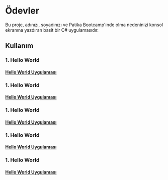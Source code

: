 # Ödevler
Bu proje, adınızı, soyadınızı ve Patika Bootcamp'inde olma nedeninizi konsol ekranına yazdıran basit bir C# uygulamasıdır.
## Kullanım
### 1. Hello World
   #### [Hello World Uygulaması](https://choosealicense.com/licenses/mit/)
### 1. Hello World
   #### [Hello World Uygulaması](https://choosealicense.com/licenses/mit/)
### 1. Hello World
   #### [Hello World Uygulaması](https://choosealicense.com/licenses/mit/)
### 1. Hello World
   #### [Hello World Uygulaması](https://choosealicense.com/licenses/mit/)
### 1. Hello World
   #### [Hello World Uygulaması](https://choosealicense.com/licenses/mit/)
